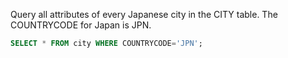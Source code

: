 Query all attributes of every Japanese city in the CITY table. The COUNTRYCODE for Japan is JPN.

```sql
SELECT * FROM city WHERE COUNTRYCODE='JPN';
